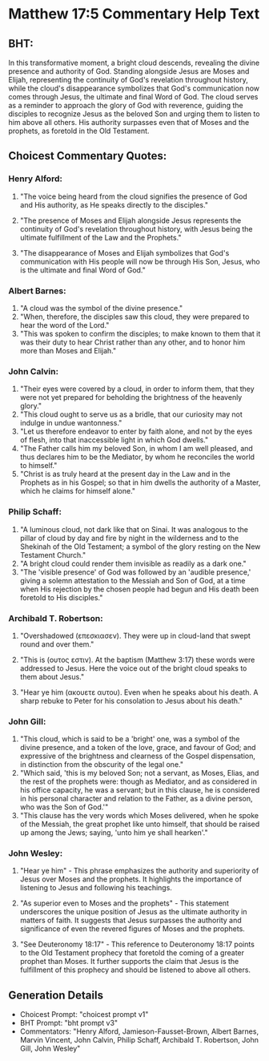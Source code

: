 # Matthew 17:5 Commentary Help Text

## BHT:
In this transformative moment, a bright cloud descends, revealing the divine presence and authority of God. Standing alongside Jesus are Moses and Elijah, representing the continuity of God's revelation throughout history, while the cloud's disappearance symbolizes that God's communication now comes through Jesus, the ultimate and final Word of God. The cloud serves as a reminder to approach the glory of God with reverence, guiding the disciples to recognize Jesus as the beloved Son and urging them to listen to him above all others. His authority surpasses even that of Moses and the prophets, as foretold in the Old Testament.

## Choicest Commentary Quotes:
### Henry Alford:
1. "The voice being heard from the cloud signifies the presence of God and His authority, as He speaks directly to the disciples." 

2. "The presence of Moses and Elijah alongside Jesus represents the continuity of God's revelation throughout history, with Jesus being the ultimate fulfillment of the Law and the Prophets." 

3. "The disappearance of Moses and Elijah symbolizes that God's communication with His people will now be through His Son, Jesus, who is the ultimate and final Word of God."

### Albert Barnes:
1. "A cloud was the symbol of the divine presence."
2. "When, therefore, the disciples saw this cloud, they were prepared to hear the word of the Lord."
3. "This was spoken to confirm the disciples; to make known to them that it was their duty to hear Christ rather than any other, and to honor him more than Moses and Elijah."

### John Calvin:
1. "Their eyes were covered by a cloud, in order to inform them, that they were not yet prepared for beholding the brightness of the heavenly glory."
2. "This cloud ought to serve us as a bridle, that our curiosity may not indulge in undue wantonness."
3. "Let us therefore endeavor to enter by faith alone, and not by the eyes of flesh, into that inaccessible light in which God dwells."
4. "The Father calls him my beloved Son, in whom I am well pleased, and thus declares him to be the Mediator, by whom he reconciles the world to himself."
5. "Christ is as truly heard at the present day in the Law and in the Prophets as in his Gospel; so that in him dwells the authority of a Master, which he claims for himself alone."

### Philip Schaff:
1. "A luminous cloud, not dark like that on Sinai. It was analogous to the pillar of cloud by day and fire by night in the wilderness and to the Shekinah of the Old Testament; a symbol of the glory resting on the New Testament Church."
2. "A bright cloud could render them invisible as readily as a dark one."
3. "The 'visible presence' of God was followed by an 'audible presence,' giving a solemn attestation to the Messiah and Son of God, at a time when His rejection by the chosen people had begun and His death been foretold to His disciples."

### Archibald T. Robertson:
1. "Overshadowed (επεσκιασεν). They were up in cloud-land that swept round and over them." 

2. "This is (ουτος εστιν). At the baptism (Matthew 3:17) these words were addressed to Jesus. Here the voice out of the bright cloud speaks to them about Jesus." 

3. "Hear ye him (ακουετε αυτου). Even when he speaks about his death. A sharp rebuke to Peter for his consolation to Jesus about his death."

### John Gill:
1. "This cloud, which is said to be a 'bright' one, was a symbol of the divine presence, and a token of the love, grace, and favour of God; and expressive of the brightness and clearness of the Gospel dispensation, in distinction from the obscurity of the legal one."
2. "Which said, 'this is my beloved Son; not a servant, as Moses, Elias, and the rest of the prophets were: though as Mediator, and as considered in his office capacity, he was a servant; but in this clause, he is considered in his personal character and relation to the Father, as a divine person, who was the Son of God.'"
3. "This clause has the very words which Moses delivered, when he spoke of the Messiah, the great prophet like unto himself, that should be raised up among the Jews; saying, 'unto him ye shall hearken'."

### John Wesley:
1. "Hear ye him" - This phrase emphasizes the authority and superiority of Jesus over Moses and the prophets. It highlights the importance of listening to Jesus and following his teachings.

2. "As superior even to Moses and the prophets" - This statement underscores the unique position of Jesus as the ultimate authority in matters of faith. It suggests that Jesus surpasses the authority and significance of even the revered figures of Moses and the prophets.

3. "See Deuteronomy 18:17" - This reference to Deuteronomy 18:17 points to the Old Testament prophecy that foretold the coming of a greater prophet than Moses. It further supports the claim that Jesus is the fulfillment of this prophecy and should be listened to above all others.


## Generation Details
- Choicest Prompt: "choicest prompt v1"
- BHT Prompt: "bht prompt v3"
- Commentators: "Henry Alford, Jamieson-Fausset-Brown, Albert Barnes, Marvin Vincent, John Calvin, Philip Schaff, Archibald T. Robertson, John Gill, John Wesley"
